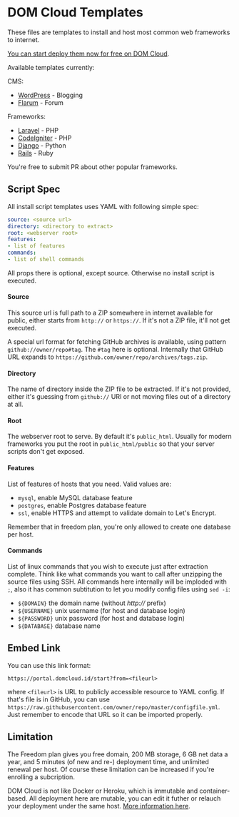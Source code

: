 # DOM Cloud Templates


These files are templates to install and host most common web frameworks to internet. 

[You can start deploy them now for free on DOM Cloud](https://portal.domcloud.id/start).

Available templates currently:

CMS:

+ [WordPress](https://portal.domcloud.id/start?from=https://raw.githubusercontent.com/domcloud/dom-templates/master/wordpress.yml) - Blogging
+ [Flarum](https://portal.domcloud.id/start?from=https://raw.githubusercontent.com/domcloud/dom-templates/master/flarum.yml) - Forum

Frameworks:

+ [Laravel](https://portal.domcloud.id/start?from=https://raw.githubusercontent.com/domcloud/dom-templates/master/laravel.yml) - PHP
+ [CodeIgniter](https://portal.domcloud.id/start?from=https://raw.githubusercontent.com/domcloud/dom-templates/master/codeigniter.yml) - PHP
+ [Django](https://portal.domcloud.id/start?from=https://raw.githubusercontent.com/domcloud/dom-templates/master/django.yml) - Python
+ [Rails](https://portal.domcloud.id/start?from=https://raw.githubusercontent.com/domcloud/dom-templates/master/rails.yml) - Ruby

You're free to submit PR about other popular frameworks.

## Script Spec

All install script templates uses YAML with following simple spec:

```yml
source: <source url>
directory: <directory to extract>
root: <webserver root>
features:
- list of features
commands:
- list of shell commands
```

All props there is optional, except source. Otherwise no install script is executed.

#### Source

This source url is full path to a ZIP somewhere in internet available for public, either starts from `http://` or `https://`. If it's not a ZIP file, it'll not get executed.

A special url format for fetching GitHub archives is available, using pattern `github://owner/repo#tag`. The `#tag` here is optional. Internally that GitHub URL expands to `https://github.com/owner/repo/archives/tags.zip`.

#### Directory

The name of directory inside the ZIP file to be extracted. If it's not provided, either it's guessing from `github://` URI or not moving files out of a directory at all.

#### Root

The webserver root to serve. By default it's `public_html`. Usually for modern frameworks you put the root in `public_html/public` so that your server scripts don't get exposed.

#### Features

List of features of hosts that you need. Valid values are: 

+ `mysql`, enable MySQL database feature 
+ `postgres`, enable Postgres database feature 
+ `ssl`, enable HTTPS and attempt to validate domain to Let's Encrypt.

Remember that in freedom plan, you're only allowed to create one database per host.

#### Commands

List of linux commands that you wish to execute just after extraction complete. Think like what commands you want to call after unzipping the source files using SSH. All commands here internally will be imploded with ` ; `, also it has common subtitution to let you modify config files using `sed -i`:

+ `${DOMAIN}` the domain name (without *http://* prefix)
+ `${USERNAME}` unix username (for host and database login)
+ `${PASSWORD}` unix password (for host and database login)
+ `${DATABASE}` database name

## Embed Link

You can use this link format: 

```https://portal.domcloud.id/start?from=<fileurl>```

where `<fileurl>` is URL to publicly accessible resource to YAML config. If that's file is in GitHub, you can use `https://raw.githubusercontent.com/owner/repo/master/configfile.yml`. Just remember to encode that URL so it can be imported properly.

## Limitation

The Freedom plan gives you free domain, 200 MB storage, 6 GB net data a year, and 5 minutes (of new and re-) deployment time, and unlimited renewal per host. Of course these limitation can be increased if you're enrolling a subcription.

DOM Cloud is not like Docker or Heroku, which is immutable and container-based. All deployment here are mutable, you can edit it futher or relauch your deployment under the same host. [More information here](https://github.com/domcloud/dom-portal).

